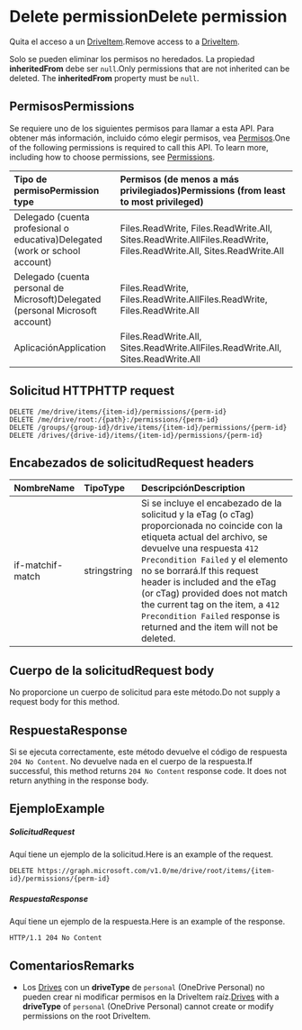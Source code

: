 # <a name="delete-permission"></a><span data-ttu-id="686cb-101">Delete permission</span><span class="sxs-lookup"><span data-stu-id="686cb-101">Delete permission</span></span>

<span data-ttu-id="686cb-102">Quita el acceso a un [DriveItem](../resources/driveitem.md).</span><span class="sxs-lookup"><span data-stu-id="686cb-102">Remove access to a [DriveItem](../resources/driveitem.md).</span></span>

<span data-ttu-id="686cb-p101">Solo se pueden eliminar los permisos no heredados. La propiedad **inheritedFrom** debe ser `null`.</span><span class="sxs-lookup"><span data-stu-id="686cb-p101">Only permissions that are not inherited can be deleted. The **inheritedFrom** property must be `null`.</span></span>

## <a name="permissions"></a><span data-ttu-id="686cb-105">Permisos</span><span class="sxs-lookup"><span data-stu-id="686cb-105">Permissions</span></span>
<span data-ttu-id="686cb-p102">Se requiere uno de los siguientes permisos para llamar a esta API. Para obtener más información, incluido cómo elegir permisos, vea [Permisos](../../../concepts/permissions_reference.md).</span><span class="sxs-lookup"><span data-stu-id="686cb-p102">One of the following permissions is required to call this API. To learn more, including how to choose permissions, see [Permissions](../../../concepts/permissions_reference.md).</span></span>

|<span data-ttu-id="686cb-108">Tipo de permiso</span><span class="sxs-lookup"><span data-stu-id="686cb-108">Permission type</span></span>      | <span data-ttu-id="686cb-109">Permisos (de menos a más privilegiados)</span><span class="sxs-lookup"><span data-stu-id="686cb-109">Permissions (from least to most privileged)</span></span>              | 
|:--------------------|:---------------------------------------------------------| 
|<span data-ttu-id="686cb-110">Delegado (cuenta profesional o educativa)</span><span class="sxs-lookup"><span data-stu-id="686cb-110">Delegated (work or school account)</span></span> | <span data-ttu-id="686cb-111">Files.ReadWrite, Files.ReadWrite.All, Sites.ReadWrite.All</span><span class="sxs-lookup"><span data-stu-id="686cb-111">Files.ReadWrite, Files.ReadWrite.All, Sites.ReadWrite.All</span></span>    | 
|<span data-ttu-id="686cb-112">Delegado (cuenta personal de Microsoft)</span><span class="sxs-lookup"><span data-stu-id="686cb-112">Delegated (personal Microsoft account)</span></span> | <span data-ttu-id="686cb-113">Files.ReadWrite, Files.ReadWrite.All</span><span class="sxs-lookup"><span data-stu-id="686cb-113">Files.ReadWrite, Files.ReadWrite.All</span></span>    | 
|<span data-ttu-id="686cb-114">Aplicación</span><span class="sxs-lookup"><span data-stu-id="686cb-114">Application</span></span> | <span data-ttu-id="686cb-115">Files.ReadWrite.All, Sites.ReadWrite.All</span><span class="sxs-lookup"><span data-stu-id="686cb-115">Files.ReadWrite.All, Sites.ReadWrite.All</span></span> | 

## <a name="http-request"></a><span data-ttu-id="686cb-116">Solicitud HTTP</span><span class="sxs-lookup"><span data-stu-id="686cb-116">HTTP request</span></span>

<!-- { "blockType": "ignored" } -->
```http
DELETE /me/drive/items/{item-id}/permissions/{perm-id}
DELETE /me/drive/root:/{path}:/permissions/{perm-id}
DELETE /groups/{group-id}/drive/items/{item-id}/permissions/{perm-id}
DELETE /drives/{drive-id}/items/{item-id}/permissions/{perm-id}
```

## <a name="request-headers"></a><span data-ttu-id="686cb-117">Encabezados de solicitud</span><span class="sxs-lookup"><span data-stu-id="686cb-117">Request headers</span></span>

| <span data-ttu-id="686cb-118">Nombre</span><span class="sxs-lookup"><span data-stu-id="686cb-118">Name</span></span>          | <span data-ttu-id="686cb-119">Tipo</span><span class="sxs-lookup"><span data-stu-id="686cb-119">Type</span></span>   | <span data-ttu-id="686cb-120">Descripción</span><span class="sxs-lookup"><span data-stu-id="686cb-120">Description</span></span>                                                                                                                                                                                       |
|:--------------|:-------|:--------------------------------------------------------------------------------------------------------------------------------------------------------------------------------------------------|
| <span data-ttu-id="686cb-121">if-match</span><span class="sxs-lookup"><span data-stu-id="686cb-121">if-match</span></span>      | <span data-ttu-id="686cb-122">string</span><span class="sxs-lookup"><span data-stu-id="686cb-122">string</span></span> | <span data-ttu-id="686cb-123">Si se incluye el encabezado de la solicitud y la eTag (o cTag) proporcionada no coincide con la etiqueta actual del archivo, se devuelve una respuesta `412 Precondition Failed` y el elemento no se borrará.</span><span class="sxs-lookup"><span data-stu-id="686cb-123">If this request header is included and the eTag (or cTag) provided does not match the current tag on the item, a `412 Precondition Failed` response is returned and the item will not be deleted.</span></span> |

## <a name="request-body"></a><span data-ttu-id="686cb-124">Cuerpo de la solicitud</span><span class="sxs-lookup"><span data-stu-id="686cb-124">Request body</span></span>
<span data-ttu-id="686cb-125">No proporcione un cuerpo de solicitud para este método.</span><span class="sxs-lookup"><span data-stu-id="686cb-125">Do not supply a request body for this method.</span></span>

## <a name="response"></a><span data-ttu-id="686cb-126">Respuesta</span><span class="sxs-lookup"><span data-stu-id="686cb-126">Response</span></span>

<span data-ttu-id="686cb-p103">Si se ejecuta correctamente, este método devuelve el código de respuesta `204 No Content`. No devuelve nada en el cuerpo de la respuesta.</span><span class="sxs-lookup"><span data-stu-id="686cb-p103">If successful, this method returns `204 No Content` response code. It does not return anything in the response body.</span></span>

## <a name="example"></a><span data-ttu-id="686cb-129">Ejemplo</span><span class="sxs-lookup"><span data-stu-id="686cb-129">Example</span></span>

##### <a name="request"></a><span data-ttu-id="686cb-130">Solicitud</span><span class="sxs-lookup"><span data-stu-id="686cb-130">Request</span></span>

<span data-ttu-id="686cb-131">Aquí tiene un ejemplo de la solicitud.</span><span class="sxs-lookup"><span data-stu-id="686cb-131">Here is an example of the request.</span></span>

<!-- {
  "blockType": "request",
  "name": "delete_permission"
}-->
```http
DELETE https://graph.microsoft.com/v1.0/me/drive/root/items/{item-id}/permissions/{perm-id}
```

##### <a name="response"></a><span data-ttu-id="686cb-132">Respuesta</span><span class="sxs-lookup"><span data-stu-id="686cb-132">Response</span></span>

<span data-ttu-id="686cb-133">Aquí tiene un ejemplo de la respuesta.</span><span class="sxs-lookup"><span data-stu-id="686cb-133">Here is an example of the response.</span></span>

<!-- {
  "blockType": "response",
  "truncated": false
} -->
```http
HTTP/1.1 204 No Content
```

## <a name="remarks"></a><span data-ttu-id="686cb-134">Comentarios</span><span class="sxs-lookup"><span data-stu-id="686cb-134">Remarks</span></span>

* <span data-ttu-id="686cb-135">Los [Drives](../resources/drive.md) con un **driveType** de `personal` (OneDrive Personal) no pueden crear ni modificar permisos en la DriveItem raíz.</span><span class="sxs-lookup"><span data-stu-id="686cb-135">[Drives](../resources/drive.md) with a **driveType** of `personal` (OneDrive Personal) cannot create or modify permissions on the root DriveItem.</span></span> 

<!-- uuid: 8fcb5dbc-d5aa-4681-8e31-b001d5168d79
2015-10-25 14:57:30 UTC -->
<!-- {
  "type": "#page.annotation",
  "description": "Delete permission",
  "keywords": "",
  "section": "documentation",
  "tocPath": "OneDrive/Item/Delete permission"
}-->
